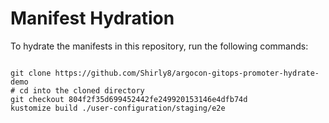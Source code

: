 
# Manifest Hydration

To hydrate the manifests in this repository, run the following commands:

```shell

git clone https://github.com/Shirly8/argocon-gitops-promoter-hydrate-demo
# cd into the cloned directory
git checkout 804f2f35d699452442fe249920153146e4dfb74d
kustomize build ./user-configuration/staging/e2e
```